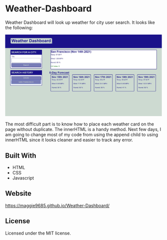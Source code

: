# Weather-Dashboard

Weather Dashboard will look up weather for city user search. It looks like the following:

![Screenshot](assets/Capture.JPG)

The most difficult part is to know how to place each weather card on the page without duplicate. The innerHTML is a handy method. Next few days, I am going to change most of my code from using the append child to using innerHTML since it looks cleaner and easier to track any error. 


## Built With
* HTML
* CSS
* Javascript

## Website
https://maggie9685.github.io/Weather-Dashboard/

## License
Licensed under the MIT license.
